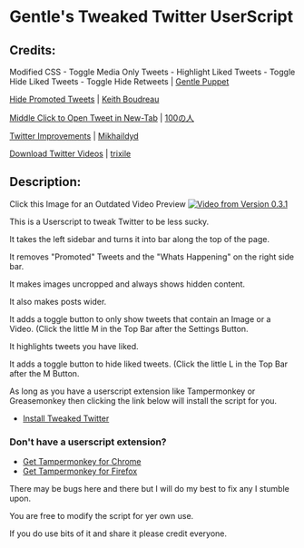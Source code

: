 

# Gentle's Tweaked Twitter UserScript

## Credits:
Modified CSS - Toggle Media Only Tweets - Highlight Liked Tweets - Toggle Hide Liked Tweets - Toggle Hide Retweets |
[Gentle Puppet](https://github.com/GentlePuppet)

[Hide Promoted Tweets](https://greasyfork.org/en/scripts/396474-ad-free-twitter/code) |
[Keith Boudreau](https://greasyfork.org/en/users/445494-keith-boudreau)

[Middle Click to Open Tweet in New-Tab](https://greasyfork.org/en/scripts/392927-twitter-middle-clicks/code) |
[100の人](https://greasyfork.org/en/users/137-100%E3%81%AE%E4%BA%BA)

[Twitter Improvements](https://greasyfork.org/en/scripts/387641-new-twitter-improvements/code) |
[Mikhaildyd](https://greasyfork.org/en/users/318922-mikhaildyd)

[Download Twitter Videos](https://greasyfork.org/en/scripts/390723-twitter-download-gif-video) |
[trixile](https://greasyfork.org/en/users/33102-trixile)

## Description:
Click this Image for an Outdated Video Preview
[![Video from Version 0.3.1](https://cdn.discordapp.com/attachments/739669044289863732/819420622551646228/unknown.png)](https://www.youtube.com/watch?v=AOusmx7Y5-8)

This is a Userscript to tweak Twitter to be less sucky.

It takes the left sidebar and turns it into bar along the top of the page.

It removes "Promoted" Tweets and the "Whats Happening" on the right side bar.

It makes images uncropped and always shows hidden content.

It also makes posts wider.

It adds a toggle button to only show tweets that contain an Image or a Video. (Click the little M in the Top Bar after the Settings Button.

It highlights tweets you have liked.

It adds a toggle button to hide liked tweets. (Click the little L in the Top Bar after the M Button.

As long as you have a userscript extension like Tampermonkey or Greasemonkey then clicking the link below will install the script for you.
* [Install Tweaked Twitter](https://github.com/GentlePuppet/Gentles_Tampermonkey_Userscripts/raw/main/Better%20Twitter/Better%20Twitter.user.js)

### Don't have a userscript extension?
* [Get Tampermonkey for Chrome](https://chrome.google.com/webstore/detail/tampermonkey/dhdgffkkebhmkfjojejmpbldmpobfkfo?hl=en)
* [Get Tampermonkey for Firefox](https://addons.mozilla.org/en-US/firefox/addon/tampermonkey/)

There may be bugs here and there but I will do my best to fix any I stumble upon.

You are free to modify the script for yer own use.

If you do use bits of it and share it please credit everyone.
